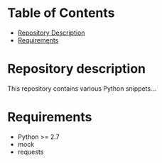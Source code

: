 # Table of Contents

* [Repository Description](#repository-description)
* [Requirements](#requirements)

# <a name="repository-description"></a> Repository description
This repository contains various Python snippets...

# <a name="requirements"></a>Requirements
* Python >= 2.7
* mock
* requests
